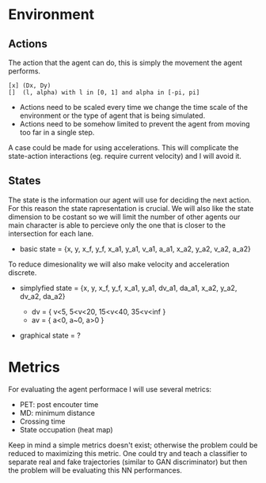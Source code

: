 # Environment
## Actions
  The action that the agent can do, this is simply the movement the agent performs.
  
    [x] (Dx, Dy)
    []  (l, alpha) with l in [0, 1] and alpha in [-pi, pi]
  
  - Actions need to be scaled every time we change the time scale of the environment or the type of agent that is being simulated.
  - Actions need to be somehow limited to prevent the agent from moving too far in a single step.

  A case could be made for using accelerations. This will complicate the state-action interactions (eg. require current velocity) and I will avoid it.
  
## States
  The state is the information our agent will use for deciding the next action. For this reason the state rapresentation is crucial. We will also like the state dimension to be costant so we will limit the number of other agents our main character is able to percieve only the one that is closer to the intersection for each lane.
  
  - basic state = {x, y, x_f, y_f, x_a1, y_a1, v_a1, a_a1, x_a2, y_a2, v_a2, a_a2}
  
  To reduce dimesionality we will also make velocity and acceleration discrete. 
  - simplyfied state = {x, y, x_f, y_f, x_a1, y_a1, dv_a1, da_a1, x_a2, y_a2, dv_a2, da_a2}
    - dv = { v<5, 5<v<20, 15<v<40, 35<v<inf }
    - av = { a<0, a~0, a>0 }

  - graphical state = ?

# Metrics

  For evaluating the agent performace I will use several metrics:
  
  - PET: post encouter time
  - MD: minimum distance
  - Crossing time
  - State occupation (heat map)

  Keep in mind a simple metrics doesn't exist; otherwise the problem could be reduced to maximizing this metric. One could try and teach a classifier to separate real and fake trajectories (similar to GAN discriminator) but then the problem will be evaluating this NN performances.
  
